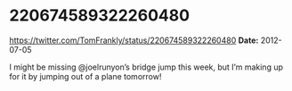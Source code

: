 # 220674589322260480
https://twitter.com/TomFrankly/status/220674589322260480
**Date:** 2012-07-05

I might be missing @joelrunyon’s bridge jump this week, but I’m making up for it by jumping out of a plane tomorrow!
